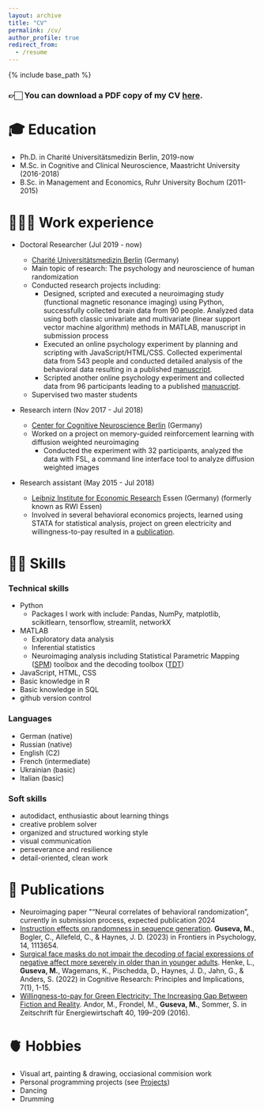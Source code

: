 ```yaml
---
layout: archive
title: "CV"
permalink: /cv/
author_profile: true
redirect_from:
  - /resume
---
```


{% include base_path %}

### 👉🏻 You can download a PDF copy of my CV [here](/files/CV_Guseva.pdf).

🎓 Education
======
* Ph.D. in Charité Universitätsmedizin Berlin, 2019-now 
* M.Sc. in Cognitive and Clinical Neuroscience, Maastricht University (2016-2018)
* B.Sc. in Management and Economics, Ruhr University Bochum (2011-2015)

👩🏻‍🔬 Work experience
======
* Doctoral Researcher (Jul 2019 - now)
  * [Charité Universitätsmedizin Berlin](https://www.charite.de/) (Germany)
  * Main topic of research: The psychology and neuroscience of human randomization
  * Conducted research projects including:
    * Designed, scripted and executed a neuroimaging study (functional magnetic resonance imaging) using Python, successfully collected brain data from 90 people. Analyzed data using both classic univariate and multivariate (linear support vector machine algorithm) methods in MATLAB, manuscript in submission process
    * Executed an online psychology experiment by planning and scripting with JavaScript/HTML/CSS. Collected experimental data from 543 people and conducted detailed analysis of the behavioral data resulting in  a published [manuscript](https://www.frontiersin.org/articles/10.3389/fpsyg.2023.1113654/full).
    * Scripted another online psychology experiment and collected data from 96 participants leading to a published [manuscript]((https://cognitiveresearchjournal.springeropen.com/articles/10.1186/s41235-022-00403-8)).
  * Supervised two master students


* Research intern (Nov 2017 - Jul 2018)
  * [Center for Cognitive Neuroscience Berlin](https://www.ewi-psy.fu-berlin.de/en/psychologie/einrichtungen/ccnb/index.html) (Germany)
  * Worked on a project on memory-guided reinforcement learning with diffusion weighted neuroimaging
    * Conducted the experiment with 32 participants, analyzed the data with FSL, a command line interface tool to analyze diffusion weighted images
 
* Research assistant (May 2015 - Jul 2018)
  * [Leibniz Institute for Economic Research](https://www.rwi-essen.de/) Essen (Germany) (formerly known as RWI Essen)
  * Involved in several behavioral economics projects, learned using STATA for statistical analysis, project on green electricity and willingness-to-pay resulted in a [publication]((https://link.springer.com/article/10.1007/s12398-016-0185-4)).
  

💪🏻 Skills
======

### Technical skills
* Python
  * Packages I work with include: Pandas, NumPy, matplotlib, scikitlearn, tensorflow, streamlit, networkX
* MATLAB
  * Exploratory data analysis
  * Inferential statistics
  * Neuroimaging analysis including Statistical Parametric Mapping ([SPM](https://www.fil.ion.ucl.ac.uk/spm/)) toolbox and the decoding toolbox ([TDT](https://sites.google.com/site/tdtdecodingtoolbox/))
* JavaScript, HTML, CSS
* Basic knowledge in R
* Basic knowledge in SQL
* github version control


### Languages
* German (native)
* Russian (native)
* English (C2)
* French (intermediate)
* Ukrainian (basic)
* Italian (basic)

### Soft skills
* autodidact, enthusiastic about learning things
* creative problem solver
* organized and structured working style
* visual communication 
* perseverance and resilience
* detail-oriented, clean work



📝 Publications
======
- Neuroimaging paper "“Neural correlates of behavioral randomization”, currently in submission process, expected publication 2024
- [Instruction effects on randomness in sequence generation](https://www.frontiersin.org/articles/10.3389/fpsyg.2023.1113654/full). 
**Guseva, M.**, Bogler, C., Allefeld, C., & Haynes, J. D. (2023) in Frontiers in Psychology, 14, 1113654.
- [Surgical face masks do not impair the decoding of facial expressions of negative affect more severely in older than in younger adults](https://cognitiveresearchjournal.springeropen.com/articles/10.1186/s41235-022-00403-8). Henke, L., **Guseva, M.**, Wagemans, K., Pischedda, D., Haynes, J. D., Jahn, G., & Anders, S. (2022) in Cognitive Research: Principles and Implications, 7(1), 1-15.
- [Willingness-to-pay for Green Electricity: The Increasing Gap Between Fiction and Reality](https://link.springer.com/article/10.1007/s12398-016-0185-4). Andor, M., Frondel, M., **Guseva, M.**, Sommer, S. in Zeitschrift für Energiewirtschaft 40, 199–209 (2016).



🫀 Hobbies
=====
- Visual art, painting & drawing, occiasional commision work
- Personal programming projects (see [Projects](https://m-guseva.github.io/portfolio/))
- Dancing
- Drumming


